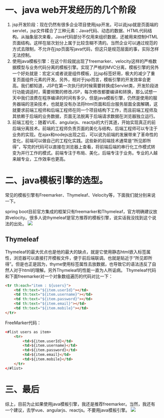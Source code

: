 # 一、java web开发经历的几个阶段

1. jsp开发阶段：现在仍然有很多企业项目使用jsp开发。可以说jsp就是页面端的servlet，jsp文件糅合了三种元素：Java代码、动态的数据、HTML代码结构。从抽象层次来看，Java代码部分不仅用来组织数据，还被用来控制HTML页面结构。这样在层次划分上属于比较含糊不清的。当然企业可以通过规范的方式去限制，不允许在jsp页面写java代码，但这只是规范层面的事，实际怎样无法控制。
2. 使用java模板引擎：在这个阶段就出现了freemarker、velocity这样的严格数据模型与业务代码分离的模板引擎。实现了严格的MVC分离，模板引擎的另外一个好处就是：宏定义或者说是组件模板，比jsp标签好用，极大的减少了重复页面组件元素的开发。另外，相对于jsp而言，模板引擎的开发效率会更高。我们都知道，JSP在第一次执行的时候需要转换成Servlet类，开发阶段进行功能调适时，需要频繁的修改JSP，每次修改都要编译和转换，那么试想一天中我们浪费在程序编译的时间有多少。但是java模板引擎，仍然是使用的服务器端的渲染技术，也就是没有办法将html页面和后台服务层面全面解耦，这就要求前端工程师和后端工程师在同一个项目结构下工作，而且前端工程师及其依赖于后端的业务数据，页面无法脱离于后端请求数据在浏览器独立运行。
3. 前端工程化：随着VUE、angularjs、reactjs的大行其道，开始实现真正的前后端分离技术。前端的工程师负责页面的美化与结构，后端工程师可以专注于业务的实现。在ajax和nodejs出现之后，可以说为前端的发展带来了革命性的变化，前端可以做自己的工程化实践。这些新的前端技术通常是“所见即所得”，写完的代码可以直接在浏览器上查看，将前端后端的串行化工作模式转变为并行工作的模式。前端专注于布局、美化，后端专注于业务。专业的人越来越专业，工作效率也更高。

# 二、java模板引擎的选型。

常见的模板引擎有Freemarker、Thymeleaf、Velocity等，下面我们就分别来说一下。

spring boot目前官方集成的框架只有freemarker和Thymeleaf，官方明确建议放弃velocity。很多人说thymeleaf是官方推荐的模板引擎，说实话我没找到这个说法的出处。
![](https://cdn.jsdelivr.net/gh/krislinzhao/IMGcloud/img/20200425144629.png)

## Thymeleaf

Thymeleaf的最大优点也是他的最大的缺点，就是它使用静态html嵌入标签属性，浏览器可以直接打开模板文件，便于前后端联调。也就是贴近于“所见即所得”。但是也正是因为，thyme使用标签属性去放数据，也导致它的语法违反了自然人对于html的理解。另外Thymeleaf的性能一直为人所诟病。
Thymeleaf代码和下面freemarker对一个对象数组遍历的代码对比一下：

```html
<tr th:each="item : ${users}">
    <td th:text="${item.userId}"></td>
    <td th:text="${item.username}"></td>
    <td th:text="${item.password}"></td>
    <td th:text="${item.email}"></td>
    <td th:text="${item.mobile}"></td>
</tr>
```

FreeMarker代码：

```html
<#list users as item>
    <tr>
        <td>${item.userId}</td>
        <td>${item.username}</td>
        <td>${item.password}</td>
        <td>${item.email}</td>
        <td>${item.mobile}</td>
    </tr>
</#list>
```

# 三、最后

综上，目前为止如果使用java模板引擎，我还是推荐freemarker。当然，我还有一个建议，去学vue、angularjs、reactjs。不要用java模板引擎。
![](https://cdn.jsdelivr.net/gh/krislinzhao/IMGcloud/img/20200425145118.png)